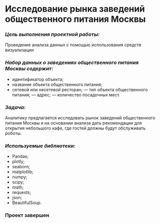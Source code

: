 # Исследование рынка заведений общественного питания Москвы

### *Цель выполнения проектной работы:*
Проведение анализа данных с помощью использования средств визуализации

### *Набор данных о заведениях общественного питания Москвы содержит:*
- идентификатор объекта;
- название объекта общественного питания;
- сетевой или несетевой ресторан;
— тип объекта общественного питания;
— адрес;
— количество посадочных мест.

### *Задача:*
Аналитику предлагается исследовать рынок заведений общественного питания Москвы и на основании анализа дать рекомендации для открытия небольшого кафе, где гостей должны будут обслуживать роботы.

### *Используемые библиотеки:*
- Pandas;
- plotly;
- seaborn;
- matplotlib;
- numpy;
- scipy;
- math;
- requests;
- json;
- BeautifulSoup.

### **Проект завершен**
